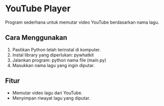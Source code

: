 # YouTube Player
Program sederhana untuk memutar video YouTube berdasarkan nama lagu.

## Cara Menggunakan
1. Pastikan Python telah terinstal di komputer.
2. Instal library yang diperlukan: pywhatkit
3. Jalankan program: python nama file (main.py)
4. Masukkan nama lagu yang ingin diputar.

## Fitur
- Memutar video lagu dari YouTube.
- Menyimpan riwayat lagu yang diputar.

